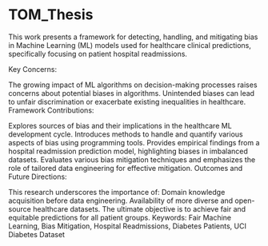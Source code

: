 # TOM_Thesis


This work presents a framework for detecting, handling, and mitigating bias in Machine Learning (ML) models used for healthcare clinical predictions, specifically focusing on patient hospital readmissions.

Key Concerns:

The growing impact of ML algorithms on decision-making processes raises concerns about potential biases in algorithms.
Unintended biases can lead to unfair discrimination or exacerbate existing inequalities in healthcare.
Framework Contributions:

Explores sources of bias and their implications in the healthcare ML development cycle.
Introduces methods to handle and quantify various aspects of bias using programming tools.
Provides empirical findings from a hospital readmission prediction model, highlighting biases in imbalanced datasets.
Evaluates various bias mitigation techniques and emphasizes the role of tailored data engineering for effective mitigation.
Outcomes and Future Directions:

This research underscores the importance of:
Domain knowledge acquisition before data engineering.
Availability of more diverse and open-source healthcare datasets.
The ultimate objective is to achieve fair and equitable predictions for all patient groups.
Keywords: Fair Machine Learning, Bias Mitigation, Hospital Readmissions, Diabetes Patients, UCI Diabetes Dataset
